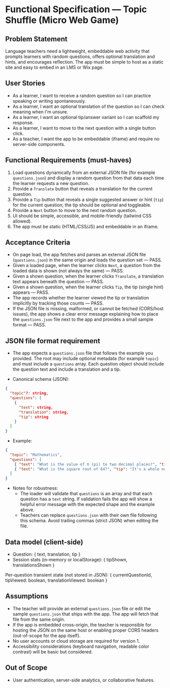 # Functional Specification — Topic Shuffle (Micro Web Game)

## Problem Statement

Language teachers need a lightweight, embeddable web activity that prompts learners with random questions, offers optional translation and hints, and encourages reflection. The app must be simple to host as a static site and easy to embed in an LMS or Wix page.

## User Stories

- As a learner, I want to receive a random question so I can practice speaking or writing spontaneously.
- As a learner, I want an optional translation of the question so I can check meaning when I'm unsure.
- As a learner, I want an optional tip/answer variant so I can scaffold my response.
- As a learner, I want to move to the next question with a single button click.
- As a teacher, I want the app to be embeddable (iframe) and require no server-side components.

## Functional Requirements (must-haves)

1. Load questions dynamically from an external JSON file (for example `questions.json`) and display a random question from that data each time the learner requests a new question.
2. Provide a `Translate` button that reveals a translation for the current question.
3. Provide a `Tip` button that reveals a single suggested answer or hint (`tip`) for the current question; the tip should be optional and toggleable.
4. Provide a `Next` button to move to the next random question.
5. UI should be simple, accessible, and mobile-friendly (tailwind CSS allowed).
6. The app must be static (HTML/CSS/JS) and embeddable in an iframe.

## Acceptance Criteria

- On page load, the app fetches and parses an external JSON file (`questions.json`) in the same origin and loads the question set — PASS.
- Given a loaded page, when the learner clicks `Next`, a question from the loaded data is shown (not always the same) — PASS.
- Given a shown question, when the learner clicks `Translate`, a translation text appears beneath the question — PASS.
- Given a shown question, when the learner clicks `Tip`, the tip (single hint) appears — PASS.
- The app records whether the learner viewed the tip or translation implicitly by tracking those counts — PASS.
- If the JSON file is missing, malformed, or cannot be fetched (CORS/host issues), the app shows a clear error message explaining how to place the `questions.json` file next to the app and provides a small sample format — PASS.

## JSON file format requirement

- The app expects a `questions.json` file that follows the example you provided. The root may include optional metadata (for example `topic`) and must include a `questions` array. Each question object should include the question text and include a translation and a tip.

- Canonical schema (JSON):

```json
{
  "topic"?: string,
  "questions": [
    {
      "text": string,
      "translation": string,
      "tip": string
    }
  ]
}
```

- Example:

```json
{
  "topic": "Mathematics",
  "questions": [
    { "text": "What is the value of π (pi) to two decimal places?", "tip": "3 and some more digits", "translation": "¿Cuál es el valor de π (pi) con dos decimales?" },
    { "text": "What is the square root of 64?", "tip": "It's a whole number", "translation": "¿Cuál es la raíz cuadrada de 64?" }
  ]
}
```

- Notes for robustness:
  - The loader will validate that `questions` is an array and that each question has a `text` string. If validation fails the app will show a helpful error message with the expected shape and the example above.
  - Teachers can replace `questions.json` with their own file following this schema. Avoid trailing commas (strict JSON) when editing the file.

## Data model (client-side)

- Question: { text, translation, tip }
- Session stats (in-memory or localStorage): { tipShown, translationsShown }

Per-question transient state (not stored in JSON): { currentQuestionId, tipViewed: boolean, translationViewed: boolean }

## Assumptions

- The teacher will provide an external `questions.json` file or edit the sample `questions.json` that ships with the app. The app will fetch that file from the same origin.
- If the app is embedded cross-origin, the teacher is responsible for hosting the JSON on the same host or enabling proper CORS headers (out-of-scope for the app itself).
- No user accounts or cloud storage are required for version 1.
- Accessibility considerations (keyboard navigation, readable color contrast) will be basic but considered.

## Out of Scope

- User authentication, server-side analytics, or collaborative features.
